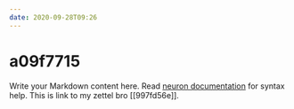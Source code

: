 ```yaml
---
date: 2020-09-28T09:26
---
```


# a09f7715

Write your Markdown content here. Read [neuron documentation](https://neuron.zettel.page/2011404.html) for syntax help.
This is link to my zettel bro [[997fd56e]].


